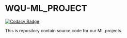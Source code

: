 # WQU-ML_PROJECT

[![Codacy Badge](https://api.codacy.com/project/badge/Grade/7103e561afcb48049e835a7a6f35ed24)](https://app.codacy.com/manual/boratonAJ/WQU-ML_PROJECT?utm_source=github.com&utm_medium=referral&utm_content=boratonAJ/WQU-ML_PROJECT&utm_campaign=Badge_Grade_Settings)

This is repository contain source code for our ML projects. 
